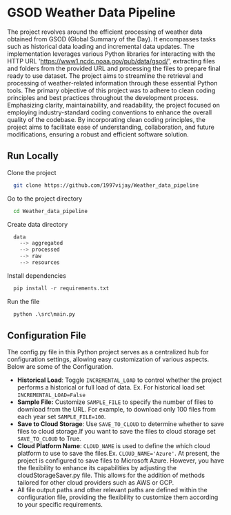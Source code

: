 
# GSOD Weather Data Pipeline

The project revolves around the efficient processing of weather data obtained from GSOD (Global Summary of the Day). It encompasses tasks such as historical data loading and incremental data updates. The implementation leverages various Python libraries for interacting with the HTTP URL 'https://www1.ncdc.noaa.gov/pub/data/gsod/', extracting files and folders from the provided URL and processing the files to prepare final ready to use dataset. The project aims to streamline the retrieval and processing of weather-related information through these essential Python tools.
The primary objective of this project was to adhere to clean coding principles and best practices throughout the development process. Emphasizing clarity, maintainability, and readability, the project focused on employing industry-standard coding conventions to enhance the overall quality of the codebase. By incorporating clean coding principles, the project aims to facilitate ease of understanding, collaboration, and future modifications, ensuring a robust and efficient software solution.




## Run Locally

Clone the project

```bash
  git clone https://github.com/1997vijay/Weather_data_pipeline
```

Go to the project directory

```bash
  cd Weather_data_pipeline
```
Create data directory
```bash
  data
    --> aggregated
    --> processed
    --> raw
    --> resources
```

Install dependencies

```python
  pip install -r requirements.txt
```

Run the file

```python
  python .\src\main.py
```

## Configuration File
The config.py file in this Python project serves as a centralized hub for configuration settings, allowing easy customization of various aspects. Below are some of the Configuration.
* **Historical Load**: Toggle `INCREMENTAL_LOAD` to control whether the project performs a historical or full load of data. Ex. For historical load set ``INCREMENTAL_LOAD=False``
* **Sample File:** Customize `SAMPLE_FILE` to specify the number of files to download from the URL. For example, to download only 100 files from each year set ``SAMPLE_FILE=100``.
* **Save to Cloud Storage**: Use `SAVE_TO_CLOUD` to determine whether to save files to cloud storage.If you want to save the files to cloud storage set ``SAVE_TO_CLOUD`` to True.
* **Cloud Platform Name**: `CLOUD_NAME` is used to define the which cloud platform to use to save the files.Ex. `CLOUD_NAME='Azure'`. At present, the project is configured to save files to Microsoft Azure. However, you have the flexibility to enhance its capabilities by adjusting the cloudStorageSaver.py file. This allows for the addition of methods tailored for other cloud providers such as AWS or GCP.
* All file output paths and other relevant paths are defined within the configuration file, providing the flexibility to customize them according to your specific requirements.


